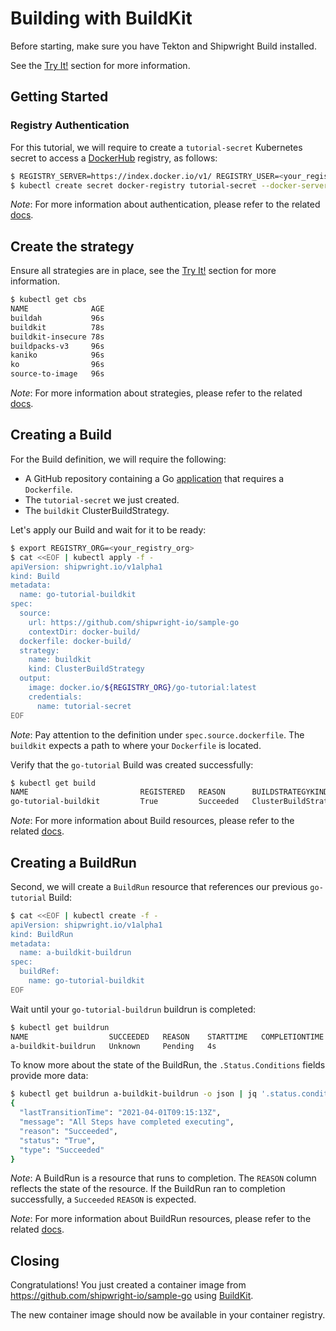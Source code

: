 <!--
Copyright The Shipwright Contributors

SPDX-License-Identifier: Apache-2.0
-->

# Building with BuildKit

Before starting, make sure you have Tekton and Shipwright Build installed.

See the [Try It!](../../README.md#try-it) section for more information.

## Getting Started

### Registry Authentication

For this tutorial, we will require to create a `tutorial-secret` Kubernetes secret to access a [DockerHub](https://hub.docker.com/) registry, as follows:

```sh
$ REGISTRY_SERVER=https://index.docker.io/v1/ REGISTRY_USER=<your_registry_user> REGISTRY_PASSWORD=<your_registry_password>
$ kubectl create secret docker-registry tutorial-secret --docker-server=$REGISTRY_SERVER --docker-username=$REGISTRY_USER --docker-password=$REGISTRY_PASSWORD  --docker-email=me@here.com
```

_Note_: For more information about authentication, please refer to the related [docs](/docs/development/authentication.md).

## Create the strategy

Ensure all strategies are in place, see the [Try It!](../../README.md#try-it) section for more information.

```sh
$ kubectl get cbs
NAME              AGE
buildah           96s
buildkit          78s
buildkit-insecure 78s
buildpacks-v3     96s
kaniko            96s
ko                96s
source-to-image   96s
```

_Note_: For more information about strategies, please refer to the related [docs](/docs/buildstrategies.md).

## Creating a Build

For the Build definition, we will require the following:

- A GitHub repository containing a Go [application](https://github.com/shipwright-io/sample-go/tree/main/docker-build) that requires a `Dockerfile`.
- The `tutorial-secret` we just created.
- The `buildkit` ClusterBuildStrategy.

Let's apply our Build and wait for it to be ready:

```bash
$ export REGISTRY_ORG=<your_registry_org>
$ cat <<EOF | kubectl apply -f -
apiVersion: shipwright.io/v1alpha1
kind: Build
metadata:
  name: go-tutorial-buildkit
spec:
  source:
    url: https://github.com/shipwright-io/sample-go
    contextDir: docker-build/
  dockerfile: docker-build/
  strategy:
    name: buildkit
    kind: ClusterBuildStrategy
  output:
    image: docker.io/${REGISTRY_ORG}/go-tutorial:latest
    credentials:
      name: tutorial-secret
EOF
```

_Note_: Pay attention to the definition under `spec.source.dockerfile`. The `buildkit` expects a path to where your `Dockerfile` is located.

Verify that the `go-tutorial` Build was created successfully:

```sh
$ kubectl get build
NAME                         REGISTERED   REASON      BUILDSTRATEGYKIND      BUILDSTRATEGYNAME   CREATIONTIME
go-tutorial-buildkit         True         Succeeded   ClusterBuildStrategy   buildkit            4s
```

_Note_: For more information about Build resources, please refer to the related [docs](/docs/build.md).

## Creating a BuildRun

Second, we will create a `BuildRun` resource that references our previous `go-tutorial` Build:

```sh
$ cat <<EOF | kubectl create -f -
apiVersion: shipwright.io/v1alpha1
kind: BuildRun
metadata:
  name: a-buildkit-buildrun
spec:
  buildRef:
    name: go-tutorial-buildkit
EOF
```

Wait until your `go-tutorial-buildrun` buildrun is completed:

```sh
$ kubectl get buildrun
NAME                  SUCCEEDED   REASON    STARTTIME   COMPLETIONTIME
a-buildkit-buildrun   Unknown     Pending   4s
```

To know more about the state of the BuildRun, the `.Status.Conditions` fields provide more data:

```sh
$ kubectl get buildrun a-buildkit-buildrun -o json | jq '.status.conditions[]'
{
  "lastTransitionTime": "2021-04-01T09:15:13Z",
  "message": "All Steps have completed executing",
  "reason": "Succeeded",
  "status": "True",
  "type": "Succeeded"
}
```

_Note_: A BuildRun is a resource that runs to completion. The `REASON` column reflects the state of the resource. If the BuildRun ran to completion successfully,
a `Succeeded` `REASON` is expected.

_Note_: For more information about BuildRun resources, please refer to the related [docs](/docs/buildrun.md).

## Closing

Congratulations! You just created a container image from https://github.com/shipwright-io/sample-go using [BuildKit](https://github.com/moby/buildkit).

The new container image should now be available in your container registry.
